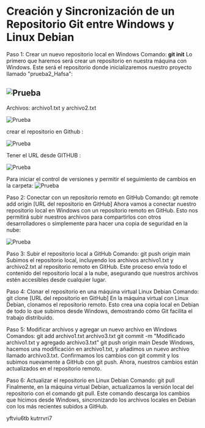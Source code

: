 # Creación y Sincronización de un Repositorio Git entre Windows y Linux Debian

Paso 1: Crear un nuevo repositorio local en Windows
Comando: **git init**
Lo primero que haremos será crear un repositorio en nuestra máquina con Windows. Este será el repositorio donde inicializaremos nuestro proyecto llamado "prueba2_Hafsa":

![Prueba](./img/2.jpg)
--- 
Archivos: archivo1.txt y archivo2.txt

![Prueba](./img/6.jpg)

crear el repositorio en Github :

![Prueba](./img/3.jpg)

Tener el URL desde GITHUB :

![Prueba](./img/4.jpg)

Para iniciar el control de versiones y permitir el seguimiento de cambios en la carpeta:
![Prueba](./img/5.jpg)

Paso 2: Conectar con un repositorio remoto en GitHub
Comando: git remote add origin [URL del repositorio en GitHub]
Ahora vamos a conectar nuestro repositorio local en Windows con un repositorio remoto en GitHub. Esto nos permitirá subir nuestros archivos para compartirlos con otros desarrolladores o simplemente para hacer una copia de seguridad en la nube:

![Prueba](./img/7.jpg)


Paso 3: Subir el repositorio local a GitHub
Comando: git push origin main
Subimos el repositorio local, incluyendo los archivos archivo1.txt y archivo2.txt al repositorio remoto en GitHub. Este proceso envía todo el contenido del repositorio local a la nube, asegurando que nuestros archivos estén accesibles desde cualquier lugar.




Paso 4: Clonar el repositorio en una máquina virtual Linux Debian
Comando: git clone [URL del repositorio en GitHub]
En la máquina virtual con Linux Debian, clonamos el repositorio remoto. Esto crea una copia local en Debian de todo lo que subimos desde Windows, demostrando cómo Git facilita el trabajo distribuido.



Paso 5: Modificar archivos y agregar un nuevo archivo en Windows
Comandos:
git add archivo1.txt archivo3.txt
git commit -m "Modificado archivo1.txt y agregado archivo3.txt"
git push origin main
Desde Windows, hacemos una modificación en archivo1.txt, y añadimos un nuevo archivo llamado archivo3.txt. Confirmamos los cambios con git commit y los subimos nuevamente a GitHub con git push. Ahora, nuestros cambios están actualizados en el repositorio remoto.





Paso 6: Actualizar el repositorio en Linux Debian
Comando: git pull
Finalmente, en la máquina virtual Debian, actualizamos la versión local del repositorio con el comando git pull. Este comando descarga los cambios que hicimos desde Windows, sincronizando los archivos locales en Debian con los más recientes subidos a GitHub.


yftviu6tb kutrrvri7



